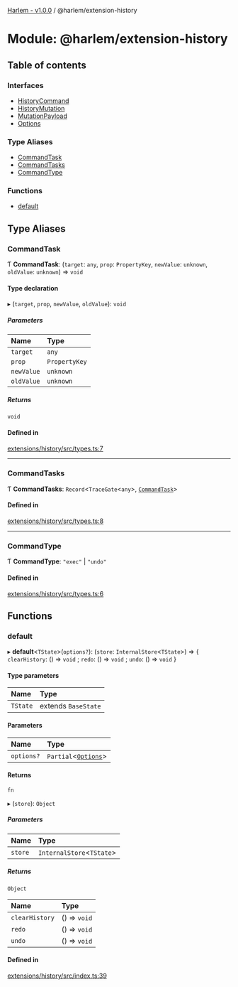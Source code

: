 [Harlem - v1.0.0](../index.md) / @harlem/extension-history

# Module: @harlem/extension-history

## Table of contents

### Interfaces

- [HistoryCommand](../interfaces/harlem_extension_history.HistoryCommand.md)
- [HistoryMutation](../interfaces/harlem_extension_history.HistoryMutation.md)
- [MutationPayload](../interfaces/harlem_extension_history.MutationPayload.md)
- [Options](../interfaces/harlem_extension_history.Options.md)

### Type Aliases

- [CommandTask](harlem_extension_history.md#commandtask)
- [CommandTasks](harlem_extension_history.md#commandtasks)
- [CommandType](harlem_extension_history.md#commandtype)

### Functions

- [default](harlem_extension_history.md#default)

## Type Aliases

### CommandTask

Ƭ **CommandTask**: (`target`: `any`, `prop`: `PropertyKey`, `newValue`: `unknown`, `oldValue`: `unknown`) => `void`

#### Type declaration

▸ (`target`, `prop`, `newValue`, `oldValue`): `void`

##### Parameters

| Name | Type |
| :------ | :------ |
| `target` | `any` |
| `prop` | `PropertyKey` |
| `newValue` | `unknown` |
| `oldValue` | `unknown` |

##### Returns

`void`

#### Defined in

[extensions/history/src/types.ts:7](https://github.com/andrewcourtice/harlem/blob/ca8d117/extensions/history/src/types.ts#L7)

___

### CommandTasks

Ƭ **CommandTasks**: `Record`<`TraceGate`<`any`\>, [`CommandTask`](harlem_extension_history.md#commandtask)\>

#### Defined in

[extensions/history/src/types.ts:8](https://github.com/andrewcourtice/harlem/blob/ca8d117/extensions/history/src/types.ts#L8)

___

### CommandType

Ƭ **CommandType**: ``"exec"`` \| ``"undo"``

#### Defined in

[extensions/history/src/types.ts:6](https://github.com/andrewcourtice/harlem/blob/ca8d117/extensions/history/src/types.ts#L6)

## Functions

### default

▸ **default**<`TState`\>(`options?`): (`store`: `InternalStore`<`TState`\>) => { `clearHistory`: () => `void` ; `redo`: () => `void` ; `undo`: () => `void`  }

#### Type parameters

| Name | Type |
| :------ | :------ |
| `TState` | extends `BaseState` |

#### Parameters

| Name | Type |
| :------ | :------ |
| `options?` | `Partial`<[`Options`](../interfaces/harlem_extension_history.Options.md)\> |

#### Returns

`fn`

▸ (`store`): `Object`

##### Parameters

| Name | Type |
| :------ | :------ |
| `store` | `InternalStore`<`TState`\> |

##### Returns

`Object`

| Name | Type |
| :------ | :------ |
| `clearHistory` | () => `void` |
| `redo` | () => `void` |
| `undo` | () => `void` |

#### Defined in

[extensions/history/src/index.ts:39](https://github.com/andrewcourtice/harlem/blob/ca8d117/extensions/history/src/index.ts#L39)
